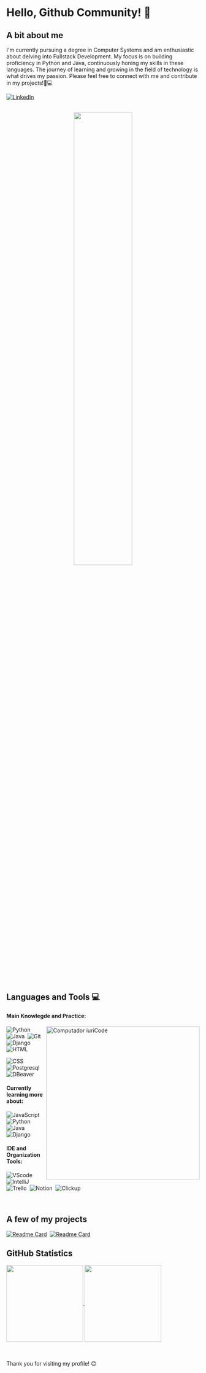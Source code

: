 # Hello, Github Community! 👋

## A bit about me
I'm currently pursuing a degree in Computer Systems and am enthusiastic about delving into Fullstack Development. My focus is on building proficiency in Python and Java, continuously honing my skills in these languages. The journey of learning and growing in the field of technology is what drives my passion. Please feel free to connect with me and contribute in my projects!🚀💻

<a href="https://www.linkedin.com/in/cinbrito/">![LinkedIn](https://img.shields.io/badge/LinkedIn-0A66C2.svg?style=for-the-badge&logo=LinkedIn&logoColor=white)</a>

<br>

<div  align="center" style="margin-bottom:100px">
<img width=55% align="center"  src="https://github-readme-streak-stats.herokuapp.com?user=cinbrito&theme=white&mode=weekly" />
 </div>

 <br>

## Languages and Tools 💻

#### Main Knowlegde and Practice:

<img src="https://raw.githubusercontent.com/MicaelliMedeiros/micaellimedeiros/master/image/computer-illustration.png" min-width="400px" max-width="400px" width="400px" align="right" alt="Computador iuriCode">

![Python](https://img.shields.io/badge/Python-3776AB?style=for-the-badge&logo=python&logoColor=white)&nbsp;
![Java](https://img.shields.io/badge/Java-ED8B00?style=for-the-badge&logo=openjdk&logoColor=white)&nbsp;
![Git](https://img.shields.io/badge/GIT-E44C30?style=for-the-badge&logo=git&logoColor=white)&nbsp;
![Django](https://img.shields.io/badge/Django-092E20?style=for-the-badge&logo=django&logoColor=white)&nbsp;
![HTML](https://img.shields.io/badge/HTML5-E34F26?style=for-the-badge&logo=html5&logoColor=white)&nbsp;

![CSS](https://img.shields.io/badge/CSS3-1572B6?style=for-the-badge&logo=css3&logoColor=white)&nbsp;
![Postgresql](https://img.shields.io/badge/PostgreSQL-316192?style=for-the-badge&logo=postgresql&logoColor=white)&nbsp;
![DBeaver](https://img.shields.io/badge/DBeaver-382923.svg?style=for-the-badge&logo=DBeaver&logoColor=white)&nbsp;



#### Currently learning more about:

![JavaScript](https://img.shields.io/badge/JavaScript-F7DF1E.svg?style=for-the-badge&logo=JavaScript&logoColor=black)&nbsp;
![Python](https://img.shields.io/badge/Python-3776AB?style=for-the-badge&logo=python&logoColor=white)&nbsp;
![Java](https://img.shields.io/badge/Java-ED8B00?style=for-the-badge&logo=openjdk&logoColor=white)&nbsp;
![Django](https://img.shields.io/badge/Django-092E20?style=for-the-badge&logo=django&logoColor=white)&nbsp;

#### IDE and Organization Tools:

![VScode](https://img.shields.io/badge/vscode-4285F4?style=for-the-badge&logo=vscode&logoColor=white)&nbsp;
![IntelliJ](https://img.shields.io/badge/Intellij%20Idea-000?logo=intellij-idea&style=for-the-badge)&nbsp;
![Trello](https://img.shields.io/badge/trello-0c66e4?style=for-the-badge&logo=trello&logoColor=white)&nbsp;
![Notion](https://img.shields.io/badge/Notion-202020?style=for-the-badge&logo=notion&logoColor=white)&nbsp;
![Clickup](https://img.shields.io/badge/ClickUp-7B68EE.svg?style=for-the-badge&logo=ClickUp&logoColor=white)&nbsp;


<br>

## A few of my projects
[![Readme Card](https://github-readme-stats.vercel.app/api/pin/?username=cinbrito&repo=ecommerce-urucum)](https://github.com/CinBrito/ecommerce-urucum)&nbsp;
[![Readme Card](https://github-readme-stats.vercel.app/api/pin/?username=cinbrito&repo=frontend_cv)](https://github.com/CinBrito/frontend_cv)&nbsp;


## GitHub Statistics
<a href="https://github.com/cinbrito/github-readme-stats">
  <img height=200 align="center" src="https://github-readme-stats.vercel.app/api?username=cinbrito" />
</a>
<a href="https://github.com/cinbrito/github-readme-stats">
  <img height=200 align="center" src="https://github-readme-stats.vercel.app/api/top-langs/?username=cinbrito&hide_progress=true" />
</a>

<br>
<br>
<br>

Thank you for visiting my profile! 😊

<!---
CinBrito/CinBrito is a ✨ special ✨ repository because its `README.md` (this file) appears on your GitHub profile.
You can click the Preview link to take a look at your changes.
--->
